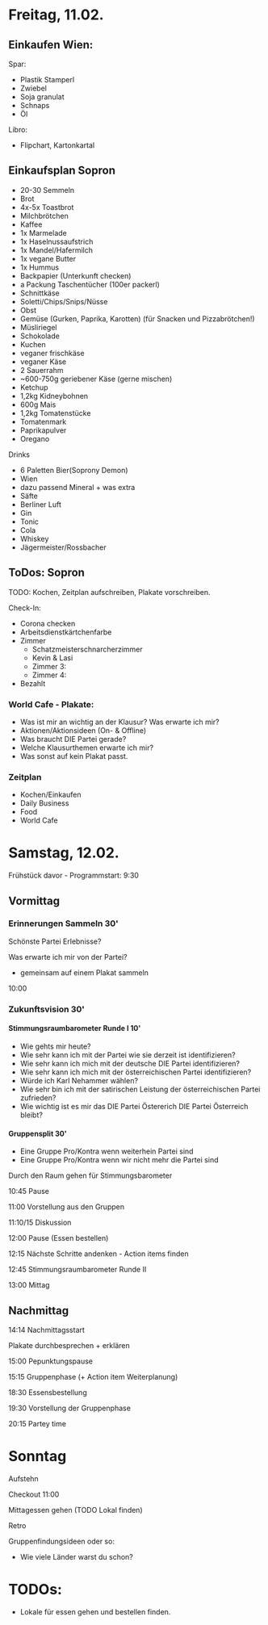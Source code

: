 # Freitag, 11.02.

## Einkaufen Wien:

Spar:

* Plastik Stamperl
* Zwiebel
* Soja granulat
* Schnaps
* Öl

Libro: 

* Flipchart, Kartonkartal

## Einkaufsplan Sopron
* 20-30 Semmeln
* Brot
* 4x-5x Toastbrot
* Milchbrötchen
* Kaffee
* 1x Marmelade
* 1x Haselnussaufstrich
* 1x Mandel/Hafermilch
* 1x vegane Butter
* 1x Hummus
* Backpapier (Unterkunft checken)
* a Packung Taschentücher (100er packerl)
* Schnittkäse
* Soletti/Chips/Snips/Nüsse
* Obst
* Gemüse (Gurken, Paprika, Karotten) (für Snacken und Pizzabrötchen!)
* Müsliriegel
* Schokolade
* Kuchen
* veganer frischkäse
* veganer Käse
* 2 Sauerrahm
* ~600-750g geriebener Käse (gerne mischen)
* Ketchup
* 1,2kg Kidneybohnen
* 600g Mais
* 1,2kg Tomatenstücke
* Tomatenmark
* Paprikapulver
* Oregano

  
Drinks
* 6 Paletten Bier(Soprony Demon)
* Wien
* dazu passend Mineral + was extra
* Säfte
* Berliner Luft
* Gin
* Tonic
* Cola
* Whiskey
* Jägermeister/Rossbacher 



## ToDos: Sopron

TODO: Kochen, Zeitplan aufschreiben, Plakate vorschreiben.



Check-In:

* Corona checken
* Arbeitsdienstkärtchenfarbe
* Zimmer
  * Schatzmeisterschnarcherzimmer
  * Kevin & Lasi
  * Zimmer 3:
  * Zimmer 4:
* Bezahlt 



### World Cafe - Plakate:

* Was ist mir an wichtig an der Klausur? Was erwarte ich mir?
* Aktionen/Aktionsideen (On- & Offline)
* Was braucht DIE Partei gerade?
* Welche Klausurthemen erwarte ich mir?
* Was sonst auf kein Plakat passt.



### Zeitplan

* Kochen/Einkaufen
* Daily Business
* Food
* World Cafe



# Samstag, 12.02.

Frühstück davor - Programmstart: 9:30

## Vormittag

### Erinnerungen Sammeln 30' 

Schönste Partei Erlebnisse?

Was erwarte ich mir von der Partei?

+ gemeinsam auf einem Plakat sammeln 

10:00

### Zukunftsvision 30'

#### Stimmungsraumbarometer Runde I 10' 

* Wie gehts mir heute?
* Wie sehr kann ich mit der Partei wie sie derzeit ist identifizieren?
* Wie sehr kann ich mich mit der deutsche DIE Partei identifizieren?
* Wie sehr kann ich mich mit der österreichischen Partei identifizieren?
* Würde ich Karl Nehammer wählen?
* Wie sehr bin ich mit der satirischen Leistung der österreichischen Partei zufrieden?
* Wie wichtig ist es mir das DIE Partei Östererich DIE Partei Österreich bleibt?

#### Gruppensplit 30' 

* Eine Gruppe Pro/Kontra wenn weiterhein Partei sind
* Eine Gruppe Pro/Kontra wenn wir nicht mehr die Partei sind

Durch den Raum gehen für Stimmungsbarometer 

10:45 Pause

11:00 Vorstellung aus den Gruppen

11:10/15 Diskussion

12:00 Pause (Essen bestellen)

12:15 Nächste Schritte andenken - Action items finden

12:45 Stimmungsraumbarometer Runde II

13:00 Mittag

## Nachmittag 

14:14 Nachmittagsstart

Plakate durchbesprechen + erklären

15:00 Pepunktungspause 

15:15 Gruppenphase (+ Action item Weiterplanung)

18:30 Essensbestellung 

19:30 Vorstellung der Gruppenphase

20:15 Partey time



# Sonntag

Aufstehn

Checkout 11:00

Mittagessen gehen (TODO Lokal finden)

Retro 





Gruppenfindungsideen oder so:

* Wie viele Länder warst du schon?



# TODOs:

* Lokale für essen gehen und bestellen finden.



